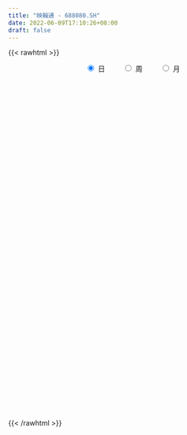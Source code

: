 ```yaml
---
title: "映翰通 - 688080.SH"
date: 2022-06-09T17:10:26+08:00
draft: false
---
```

{{< rawhtml >}}
    <div style="text-align: center">
        <label style="padding: 1rem;"><input style="margin-right: .5rem" type="radio" name="period" value="D" checked onclick="period_change(this)">日</label>
        <label style="padding: 1rem;"><input style="margin-right: .5rem" type="radio" name="period" value="W" onclick="period_change(this)">周</label>
        <label style="padding: 1rem;"><input style="margin-right: .5rem" type="radio" name="period" value="M" onclick="period_change(this)">月</label>
    </div>
    <div id="chart" style="height: 700px;"></div> 
    <script type="text/javascript">
        const D_v = [4418.3,8157.92,7125.15,6057.9,4513.23,4827.96,3970.27,15908.01,22522.4,15417.66,12064.03,9532.63,9288.97,13100.68,9587.33,6312.29,4374.33,5041.84,3919.8,6417.61,25050.62,16977.94,9311.21,13905.87,9465.1,6022.88,10228.24,8953.38,5773.67,10869.0,7219.76,8509.4,12367.11,14457.75,11041.25,18642.6,12501.29,11967.32,16727.58,13596.53,11522.21,6694.65,6002.64,4264.26,4283.89,7508.74,7194.91,4186.47,4167.36,4298.33,4497.94,3581.25,5335.11,3723.27,3851.02,3765.28,3696.72,1959.77,3051.12,5301.8,2664.55,3046.23,2467.05,2323.65,2367.37,2148.85,2387.76,1680.64,2376.1,3485.21,4157.23,4990.54,3693.53,2203.67,2434.37,2551.9,2132.05,2207.27,1837.45,3624.88,3181.07,2165.17,1751.0,2187.58,2127.23,8466.76,5179.49,2888.6,2542.17,2552.29,2128.19,1261.27,1825.57,2035.65,1332.66,2202.28,2841.73,1937.03,2049.82,1205.68,864.87,1146.21,1117.8,1677.58,1046.41,1277.01,988.95,1785.15,1535.62,1330.54,2083.78,1845.57,1347.18,902.77,1626.66,1798.79,2780.37,1614.05,1454.46,962.9,2546.91,1370.46,1469.16,1203.09,1382.45,1064.43,2093.97,1478.8,1278.21,1678.19,1700.26,1263.32,1424.77,1019.64,841.01,1581.55,1961.11,2235.61,2120.53,1768.57,3130.38,1227.04,1422.94,1524.01,2223.79,1409.41,1293.95,2131.1,2063.7,2940.9,1537.12,1661.72,2284.75,1696.4,2551.47,2504.12,2044.68,1575.55,3443.96,3354.36,2892.12,2110.42,2104.05,3488.18,4012.2,5508.94,2761.2,2329.4,2109.51,1795.36,3511.94,1984.28,1260.69,1617.2,1311.88,970.32,1909.28,1684.32,1958.61,1487.27,1728.85,1700.81,2324.83,10907.65,9738.54,7473.01,4353.11,3972.68,4588.52,5260.01,4245.77,3355.9,4110.66,4247.11,3739.2,3323.57,4523.72,5223.37,2856.48,2456.3,2361.46,3470.82,2760.73,2358.33,2925.24,2335.0,2028.85,1951.14,1515.52,4415.59,2536.26,2478.42,2074.52,2044.76,2321.27,2020.29,2179.37,2179.92,1204.2,1759.97,2140.5,1805.54,3463.18,6967.71,5147.39,6911.88,6194.17,3327.64,2473.87,2433.13,3613.98,2097.91,2803.35,3757.75,2937.71,1562.12,4241.55,2823.28,2298.1,2285.44,2327.34,2824.49,1718.71,3469.17,3062.26,2752.66,7840.67,7988.91,7243.78,5122.81,5044.07,6181.38,8583.03,15180.88,10740.81,5840.64,5328.44,3793.34,4015.33,6661.1,5032.45,4295.43,6870.17,9837.0,8305.14,5556.41,15089.49,8089.5,12814.63,6824.65,4698.41,7087.6,4734.85,3502.9,2269.42,5774.8,4035.15,4415.67,4057.91,6013.44,15659.23,8163.75,5953.38,5049.71,6564.22,6614.23,2771.51,9351.89,7557.13,4888.66,7146.97,19536.6,19255.39,15689.9,17543.24,16935.05,13841.12,22508.25,28653.07,21059.44,14015.58,9252.61,9573.55,26181.09,15168.54,11614.3,7323.58,13498.01,9093.52,10698.4,12386.13,13262.71,10551.17,12329.49,7857.32,10003.9,7563.18,9329.57,7698.05,7101.87,17238.71,10684.82,6722.83,11639.43,5861.24,5754.38,7543.09,5295.42,3937.75,6285.73,3612.37,7908.39,7564.66,6566.92,5533.6,8150.37,5247.23,10983.94,4708.95,4812.47,3897.44,3610.91,3665.58,7036.86,3312.18,3550.04,3120.55,2815.71,8528.99,10287.47,9931.56,37674.89,18710.55,17061.17,15612.64,11664.19,9366.37,9980.49,9986.67,7845.72,9930.6,20180.99,15792.25,22140.18,22534.55,15086.69,28907.78,35243.98,22982.75,18044.71,13741.39,11715.72,21573.91,13145.58,28468.33,30002.09,19965.19,17659.44,14711.61,16657.75,9726.79,17480.84,12902.53,14261.7,13071.89,26612.15,21753.53,19381.31,11976.93,11415.65,11713.42,13388.17,10977.57,13581.6,7294.6,9747.74,9002.09,7930.45,9565.94,12078.62,7332.8,10531.27,14635.32,13431.2,13108.96,6175.69,7142.03,14686.48,9995.18,5861.35,8957.47,6423.6,5203.71,6822.8,14149.73,8057.63,8658.51,7314.45,4623.97,11202.68,7934.56,5661.52,5310.64,4604.8,3645.85,4751.08,4010.48,7877.83,5715.95,4796.16,5212.22,3251.8,7232.28,6611.2,3021.64,4319.47,4152.5,3500.47,8646.43,5529.46,6186.2,4282.48,4583.73,5349.3,9017.68,4956.94,5236.35,5319.61,3799.97,4229.43,6013.7,4105.81,3804.33,3945.13,6882.7,3529.2,2471.57,7521.52,7573.93,4924.58,4278.46,5982.5,3303.92,5626.97,6874.55,4636.65,3653.1,2815.62,2928.44,4833.07,9801.85,13943.48,10412.09,10987.77,7147.78,8953.82,4507.9,4874.64,5014.83,7474.95,5917.78,4671.84,4657.48,4204.26,3634.39,5167.71,4533.47,14532.98,15554.37,10145.7,8402.85,7822.86,6186.1,9309.84,9345.74,13000.69,24656.41,9568.37,10277.2,7033.49]
const D_histogram = [0.0,0.0848774929,-0.128218232,-0.4649224241,-0.8457137036,-0.7791432417,-0.8091368788,-0.1476573233,0.4814775155,0.9509624946,1.3108341897,1.2642522407,1.2566728683,1.4006225244,1.1865528488,0.8344586342,0.4940953826,0.2416187961,-0.0209451397,-0.1286010534,0.6064197123,0.7020426194,0.5721708698,0.5234474936,0.5192893431,0.3474543499,0.35124014,0.0965128866,-0.0454596616,0.0018290375,-0.0383184482,-0.1942567949,0.0057669142,0.1829148471,0.3500612853,0.9002394263,1.0922623116,1.3810111595,1.4268367139,0.5431927979,-0.5569376984,-1.3560171872,-1.74528728,-1.938828408,-2.0525615824,-2.3200597439,-2.794174097,-2.8681531759,-2.6260368191,-2.1554905925,-1.9048619918,-1.5800611813,-1.0639281767,-0.75372287,-0.5386312184,-0.4206443688,-0.4549011061,-0.4330534111,-0.4738398464,-0.5838512572,-0.5552934476,-0.3399208245,-0.0747694567,0.1312718092,0.191522764,0.1765836784,0.1219175367,0.0723806562,0.1765475121,0.2958850629,0.5403309723,0.8357448856,0.8981011037,0.890752113,0.7799942158,0.553566776,0.396712305,0.2339854852,0.2166121365,-0.06151294,-0.4213436242,-0.4660326397,-0.3844587744,-0.1850261009,-0.1968088192,0.290607502,0.5241629753,0.6119687688,0.5015918524,0.5262732425,0.3778425849,0.230574889,0.0146494075,-0.007747309,-0.0525183112,0.052612277,0.2926541395,0.4380794399,0.4121943908,0.3584866991,0.2861478131,0.2378181993,0.210995851,0.102852514,0.0378799401,-0.0605320661,-0.1101505352,-0.0006132254,-0.0216990625,-0.1126531437,-0.1766423704,-0.3074037234,-0.2669683127,-0.2049806197,-0.1201413224,-0.1106683416,0.0497950727,0.1317215427,0.0749501436,0.0744496915,0.0127106552,0.0198187449,0.0696610905,0.1320296707,0.1903827692,0.2159227362,0.1782217843,0.1190453849,0.091997222,-0.0247480906,-0.1819648013,-0.2550599971,-0.249318347,-0.188790616,-0.1451681271,-0.0700632237,-0.07919692,-0.1819519109,-0.3452437433,-0.4803342666,-0.6852988039,-0.6735017929,-0.611080061,-0.66877872,-0.6708585976,-0.6766447755,-0.6107944993,-0.6776023131,-0.6425452669,-0.6907951844,-0.6748374022,-0.7142985924,-0.5461206063,-0.359392648,0.0329327851,0.3337320364,0.5057522228,0.487968513,0.1353357672,0.1168608161,0.0347538573,0.0701509534,-0.0123566094,0.145742664,0.2813800661,0.6051472577,0.7578919977,0.8856060935,0.9027641609,0.7921494476,0.5403483509,0.3939029725,0.2634739206,0.2029272257,0.0963572712,0.1022394087,0.0057552708,-0.1179364928,-0.2487376583,-0.4391124329,-0.5333162908,-0.5234358019,-0.5274142762,-0.5622811738,-0.4034388897,-0.1975992465,-0.1162323983,-0.0262620715,-0.0408549328,0.0636669957,0.1644713078,0.2177193464,0.2244707481,0.2075951911,0.2305672216,0.2397709616,0.1314641905,0.0148706978,0.0395602392,0.0288889024,0.0016530309,0.1154303215,0.2194670118,0.3076154378,0.4092013523,0.4810428382,0.4847062845,0.4628473912,0.4129571905,0.4007784605,0.3494202134,0.2403011736,0.1665216638,0.1458219894,0.2121131418,0.2874884372,0.3499110696,0.3376040975,0.2917354502,0.1723255672,0.0560843722,0.0052308748,0.0822543379,0.2230780748,0.3481366864,0.4157596417,0.4747993649,0.4400428446,0.3792245354,0.3356657241,0.2233947733,0.1053414835,-0.0288947329,-0.1814875923,-0.2146433086,-0.2415484513,-0.325754393,-0.3028725368,-0.2267810298,-0.1814374879,-0.1139336141,-0.0613461259,-0.0060467794,-0.0368102868,-0.0477057916,-0.0269614032,0.130012754,0.3395972087,0.4670113892,0.5466663379,0.5054494486,0.5822104136,0.6797034523,0.8058672075,0.76796672,0.6778863527,0.5921011311,0.4655686137,0.3075812199,0.3097671317,0.2641071539,0.2196060426,0.21403965,0.329045417,0.294588314,0.2971355092,0.4713988549,0.5146137346,0.2769696192,0.0365736437,-0.0417806857,-0.0475529456,-0.0782588031,-0.2510780415,-0.3884676713,-0.3398480212,-0.363401253,-0.3937520165,-0.3626953761,-0.4688115478,-0.1335215426,-0.0168331325,-0.0636602529,-0.181019765,-0.3156012011,-0.3102511384,-0.3405743249,-0.17327275,-0.0417269679,-0.0453302891,-0.0018858534,0.2729905981,0.3824166914,0.6100010405,0.9212983906,1.062430357,0.838197204,0.9755452647,1.3620107797,1.5462120948,1.3288054389,1.0767306477,0.7773105625,1.2981512081,1.401747899,1.3500703806,1.0405195972,0.9399351968,0.5816169192,0.1985530853,0.0372257463,-0.3558261758,-0.8388797845,-1.1022213727,-1.4093694941,-1.6914760666,-1.8837220049,-1.9784703866,-2.0600688851,-2.0733983188,-1.9108782524,-1.8388618231,-1.7050927243,-1.6525307193,-1.5943353154,-1.4452338699,-1.3674827103,-1.2339415167,-1.1538595746,-0.9939812091,-0.931878809,-0.8862433418,-0.8736375703,-0.8178624803,-0.745023919,-0.6993484537,-0.5496069797,-0.2429567753,-0.0040902679,0.075755485,0.1957997215,0.296009806,0.3172336033,0.4485733893,0.5229616276,0.5489041297,0.4652895741,0.380147165,0.1846867355,0.2470803175,0.8769672794,1.0355523885,1.2160838921,1.3738847975,1.3445763691,1.325374951,1.2747562918,1.2858806105,1.1949823172,1.1219517394,1.0901094767,1.1598490926,1.2097394923,1.3547734744,1.4785514569,1.4642762315,1.2083586626,1.3387797853,1.1966645538,1.0109812046,0.8807246439,0.6387815717,0.3552934704,0.1625633173,0.2904455085,0.8116648135,0.6465889561,0.5039837224,0.1431114986,-0.3519293236,-0.6298954937,-0.5637052039,-0.5845705153,-0.3703949552,-0.2949758698,0.0533145691,-0.1005132197,-0.0234212599,0.0074330636,0.2067832674,0.4325369565,0.6728686208,0.763339194,0.6761779441,0.3945546529,0.3941979594,0.3752482638,0.2069367886,0.2182030631,-0.1715185739,-0.4145884945,-0.9234717058,-1.2198212862,-1.7130879944,-1.9770988345,-2.2022385365,-2.1538967234,-1.5469464736,-1.3348351735,-1.2646827015,-1.2804732539,-1.3489377111,-1.229326279,-1.2550387606,-1.3472074254,-1.5650247824,-1.6583488434,-1.7102815456,-1.6894453421,-1.6700184566,-1.6550687503,-1.6820563632,-1.5303317055,-1.2461704917,-1.0289026899,-0.7381623982,-0.5029980144,-0.1842989467,-0.0452323385,0.1891226436,0.2362753819,0.3577269114,0.5989757183,0.6007180934,0.6027680206,0.5384354076,0.4454897261,0.3244270464,0.2889890735,0.1520647842,0.2251198838,0.2295230056,0.2105641019,-0.037589255,-0.0672203513,0.0060826999,-0.0354522256,0.0447457535,0.1765158113,0.3090496171,0.2365753399,0.2156409151,0.2167675962,0.0933224776,0.1724726191,0.2483424657,0.27804609,0.1426056902,-0.0404292011,-0.1600071201,-0.2701925227,-0.3266174721,-0.4037181687,-0.3816024465,-0.3792759985,-0.260975266,-0.1655737092,-0.0508580451,-0.0677804955,-0.1514915148,-0.4012424464,-0.757011525,-0.9214536294,-0.9826967824,-0.8551057453,-0.7108995191,-0.560942106,-0.3648228739,-0.1300743981,0.0900732835,0.3193179716,0.4540891121,0.5470732419,0.6166792836,0.6952959408,0.7681107522,0.7927925517,1.0643642607,0.9762418649,0.8597085162,0.7193063275,0.6085930575,0.5777026131,0.6309695582,0.7359451594,0.9893184732,1.1497743312,1.1197058373,1.0330622386,0.7982741082]
const D_fast = [0.0,0.1060968661,-0.1390534168,-0.5919882148,-1.1842079203,-1.3124232688,-1.5447011256,-0.9201359009,-0.1706316833,0.5365939195,1.224174162,1.4936552731,1.8002441178,2.294349405,2.3769179417,2.2334383856,2.0165989797,1.8245270921,1.5567268715,1.4169206944,2.3035463881,2.5746799501,2.587850918,2.6699894151,2.7956536004,2.7106821947,2.8022780198,2.571678988,2.4183415245,2.466087483,2.4163603851,2.2118578397,2.4133232774,2.6361999221,2.8908616816,3.6660996791,4.1311881424,4.7651897801,5.167724513,4.4198787964,3.1805138755,2.0424300899,1.2168381771,0.5385899471,-0.0882836228,-0.9357967204,-2.1084545977,-2.8994719706,-3.3138648186,-3.3821912401,-3.6077781373,-3.6779926222,-3.4278416617,-3.3060670726,-3.2256332255,-3.2128074682,-3.360789482,-3.4472051398,-3.6064515367,-3.8624257618,-3.9726913141,-3.8422988971,-3.5958398935,-3.3569806753,-3.2488490295,-3.2196421955,-3.243828953,-3.2752706695,-3.1269669355,-2.933658119,-2.5541294665,-2.0497793318,-1.7628978378,-1.5475588002,-1.4633181434,-1.5513538893,-1.6090302841,-1.7132607326,-1.6764810471,-1.9699843586,-2.4351509489,-2.5963481243,-2.6108889525,-2.4577128043,-2.5186977274,-1.9586295307,-1.5940333135,-1.3532353278,-1.3382142812,-1.1819645805,-1.2359345918,-1.3255585655,-1.5378216951,-1.5621552388,-1.6200558188,-1.5017721614,-1.1885667641,-0.9336216036,-0.8564580551,-0.820544072,-0.8213460046,-0.8102210686,-0.7842944542,-0.8667246627,-0.9222272516,-1.0357722743,-1.1129283772,-1.0035443737,-1.0300549765,-1.1491723436,-1.2573221629,-1.4649344468,-1.4912411143,-1.4804985761,-1.4256946094,-1.4438887141,-1.2709765315,-1.1561196759,-1.1941535391,-1.1760415683,-1.2346029407,-1.2225401649,-1.1552825466,-1.0599065488,-0.953957758,-0.8744371069,-0.8675826128,-0.8969976659,-0.9010465233,-1.0239788586,-1.2266867696,-1.3635469646,-1.4201349013,-1.4068048244,-1.3994743672,-1.3418852698,-1.3708181961,-1.5190611646,-1.7686639329,-2.0238380229,-2.4001272611,-2.5567056984,-2.6470539817,-2.8719473208,-3.0417418477,-3.2166892195,-3.3035375681,-3.5397459602,-3.6653252307,-3.8862739444,-4.0390255127,-4.2570613509,-4.2254135165,-4.1285337201,-3.7279750908,-3.3437428303,-3.0452845883,-2.9410761698,-3.2598749738,-3.2491347209,-3.3225532153,-3.2696183809,-3.3552150961,-3.1606801567,-2.954697738,-2.479643732,-2.1374259925,-1.7883103733,-1.5454612657,-1.4580386172,-1.5747526262,-1.6227222615,-1.6872828331,-1.6970977216,-1.7795783583,-1.7481363687,-1.8431816888,-1.9963575757,-2.1893431557,-2.4894960386,-2.7170289691,-2.8380074308,-2.9738394741,-3.1492766651,-3.0912941034,-2.9348542719,-2.8825455233,-2.7991407143,-2.8239473088,-2.7035086314,-2.5615864924,-2.4539086172,-2.3910395284,-2.3560162876,-2.2754024518,-2.2062559713,-2.2816966949,-2.3945725131,-2.3599929119,-2.3634420231,-2.3902646369,-2.2476297659,-2.0887263226,-1.9236740372,-1.7197877846,-1.5276855892,-1.4028455718,-1.3089926172,-1.2556435204,-1.1676276352,-1.131630829,-1.1806745754,-1.2128236693,-1.1970678463,-1.0777484084,-0.9305010037,-0.780600604,-0.7085065517,-0.6814413364,-0.7577698277,-0.8599899296,-0.9095357083,-0.8119486608,-0.6153554052,-0.4032626219,-0.2316997562,-0.0539601918,0.021293999,0.0552818238,0.0956394434,0.039217186,-0.0525007329,-0.1939606326,-0.39192539,-0.4787419335,-0.566034189,-0.731678729,-0.784515007,-0.7651187575,-0.7651345875,-0.7261141172,-0.6888631605,-0.6350755088,-0.6750415879,-0.6978635406,-0.6838595031,-0.4943821574,-0.1998984004,0.0442686274,0.2605901606,0.3457356334,0.5680492018,0.8354681035,1.1630986607,1.3171898532,1.3965810741,1.4588211352,1.4486807712,1.3675886824,1.4472163772,1.4675831878,1.4779835872,1.5259271071,1.7231942283,1.7623842039,1.8392152764,2.1313283358,2.3031966491,2.1347949385,1.9035423739,1.8147428732,1.7970823769,1.7468118185,1.5112230697,1.2767165222,1.240374167,1.1259706218,0.9971818543,0.9375646507,0.7142455919,1.0161552116,1.1286353385,1.0658931549,0.9032787015,0.6897969652,0.6175842433,0.5021174756,0.6261008629,0.747214903,0.7322790096,0.7752519819,1.1183760829,1.3234063492,1.7034909583,2.2451129062,2.6518524618,2.6371686098,3.0184029866,3.7453711965,4.3161255354,4.4309202392,4.4480281099,4.3429356654,5.188314113,5.6423477786,5.9281878554,5.8787669713,6.0131663701,5.8002523222,5.4668267597,5.3148058573,4.8327973912,4.1400238364,3.6011269051,2.94163641,2.236660821,1.5734843814,0.9841184031,0.3875026832,-0.1441763301,-0.4593758268,-0.8470748533,-1.1395789356,-1.5001496104,-1.8405380353,-2.0527450573,-2.3168645753,-2.4918087609,-2.7001917124,-2.7888086492,-2.9596759513,-3.1356013196,-3.3414049407,-3.4900954707,-3.6035128891,-3.7326745373,-3.7203348083,-3.4744237977,-3.2365798572,-3.1377952331,-2.9688010662,-2.7945885302,-2.6940563321,-2.4505731988,-2.2454445536,-2.082276019,-2.0495681811,-2.039673799,-2.1889625446,-2.0647988832,-1.2156701015,-0.7981968952,-0.3136444186,0.1876276861,0.4944633501,0.8066056697,1.0746760834,1.4072705548,1.6151178408,1.8225751978,2.0632603043,2.4229621934,2.7752874661,3.2590148169,3.7524306636,4.1042244961,4.1503965928,4.6155126618,4.7725635687,4.8396255207,4.929550121,4.8473024417,4.652637708,4.5005483843,4.7010419525,5.4251774609,5.4217488426,5.4051395394,5.0800451903,4.4970220372,4.0615819937,3.9868459825,3.8198380423,3.9414148636,3.9430899815,4.3047090627,4.125752969,4.1969896138,4.2297022032,4.4807482239,4.8146361521,5.2231849716,5.5044903433,5.5863735794,5.4033889515,5.5015817478,5.5764441182,5.45986684,5.5256838804,5.0930825999,4.7463655557,4.0066144179,3.405309516,2.4837708092,1.7254852604,0.9497859244,0.4596535565,0.6798671879,0.5582696947,0.3122514913,-0.0236573746,-0.4293562595,-0.6170763972,-0.9565485689,-1.3855190901,-1.9945926427,-2.5025039145,-2.9820070031,-3.3835321351,-3.7816098638,-4.1804273451,-4.6279290487,-4.8587873174,-4.8861687265,-4.9261265972,-4.8199269051,-4.7105120248,-4.4378876939,-4.3101291703,-4.0284935273,-3.9222719435,-3.7113886862,-3.3203959497,-3.1684740513,-3.0157321189,-2.9454558799,-2.92702913,-2.966985048,-2.9301757525,-3.0290838457,-2.8997487753,-2.8379649021,-2.8042827803,-3.061833451,-3.1082696351,-3.0334459089,-3.0838438908,-2.9924594733,-2.8165604627,-2.6067642526,-2.6200946948,-2.5871188909,-2.5318003107,-2.6319148099,-2.5096465136,-2.3716910507,-2.2724759039,-2.3722648811,-2.5654070726,-2.7249867717,-2.9027203049,-3.0407996223,-3.2188298611,-3.2921147506,-3.3846073022,-3.3315503861,-3.2775422567,-3.1755411038,-3.2094086781,-3.3309925761,-3.6810541193,-4.2260760791,-4.6208815909,-4.9277989395,-5.0139843387,-5.0475029924,-5.0377811057,-4.9328675921,-4.7306377158,-4.4879717134,-4.1788975324,-3.9306041139,-3.7008516736,-3.4770758109,-3.2246351686,-2.9597926691,-2.7369127317,-2.1992499576,-2.0433118872,-1.9449181068,-1.9054937135,-1.8640587192,-1.7505235104,-1.5395141757,-1.2505522847,-0.7498493526,-0.3019499117,-0.0520919463,0.1195300147,0.0843104112]
const D_slow = [0.0,0.0212193732,-0.0108351848,-0.1270657908,-0.3384942167,-0.5332800271,-0.7355642468,-0.7724785776,-0.6521091988,-0.4143685751,-0.0866600277,0.2294030325,0.5435712495,0.8937268806,1.1903650929,1.3989797514,1.5225035971,1.5829082961,1.5776720112,1.5455217478,1.6971266759,1.8726373307,2.0156800482,2.1465419215,2.2763642573,2.3632278448,2.4510378798,2.4751661014,2.463801186,2.4642584454,2.4546788334,2.4061146346,2.4075563632,2.453285075,2.5408003963,2.7658602529,3.0389258308,3.3841786206,3.7408877991,3.8766859986,3.737451574,3.3984472771,2.9621254571,2.4774183551,1.9642779595,1.3842630235,0.6857194993,-0.0313187947,-0.6878279995,-1.2267006476,-1.7029161455,-2.0979314409,-2.363913485,-2.5523442025,-2.6870020071,-2.7921630993,-2.9058883759,-3.0141517286,-3.1326116903,-3.2785745046,-3.4173978665,-3.5023780726,-3.5210704368,-3.4882524845,-3.4403717935,-3.3962258739,-3.3657464897,-3.3476513257,-3.3035144476,-3.2295431819,-3.0944604388,-2.8855242174,-2.6609989415,-2.4383109132,-2.2433123593,-2.1049206653,-2.005742589,-1.9472462177,-1.8930931836,-1.9084714186,-2.0138073247,-2.1303154846,-2.2264301782,-2.2726867034,-2.3218889082,-2.2492370327,-2.1181962889,-1.9652040967,-1.8398061336,-1.7082378229,-1.6137771767,-1.5561334545,-1.5524711026,-1.5544079298,-1.5675375076,-1.5543844384,-1.4812209035,-1.3717010435,-1.2686524458,-1.1790307711,-1.1074938178,-1.048039268,-0.9952903052,-0.9695771767,-0.9601071917,-0.9752402082,-1.002777842,-1.0029311483,-1.008355914,-1.0365191999,-1.0806797925,-1.1575307233,-1.2242728015,-1.2755179564,-1.305553287,-1.3332203724,-1.3207716043,-1.2878412186,-1.2691036827,-1.2504912598,-1.247313596,-1.2423589098,-1.2249436371,-1.1919362195,-1.1443405272,-1.0903598431,-1.045804397,-1.0160430508,-0.9930437453,-0.999230768,-1.0447219683,-1.1084869676,-1.1708165543,-1.2180142083,-1.2543062401,-1.271822046,-1.291621276,-1.3371092538,-1.4234201896,-1.5435037562,-1.7148284572,-1.8832039055,-2.0359739207,-2.2031686007,-2.3708832501,-2.540044444,-2.6927430688,-2.8621436471,-3.0227799638,-3.1954787599,-3.3641881105,-3.5427627586,-3.6792929101,-3.7691410721,-3.7609078759,-3.6774748668,-3.5510368111,-3.4290446828,-3.395210741,-3.365995537,-3.3573070727,-3.3397693343,-3.3428584867,-3.3064228207,-3.2360778041,-3.0847909897,-2.8953179903,-2.6739164669,-2.4482254267,-2.2501880648,-2.115100977,-2.0166252339,-1.9507567538,-1.9000249473,-1.8759356295,-1.8503757774,-1.8489369596,-1.8784210829,-1.9406054974,-2.0503836057,-2.1837126784,-2.3145716288,-2.4464251979,-2.5869954913,-2.6878552138,-2.7372550254,-2.766313125,-2.7728786428,-2.783092376,-2.7671756271,-2.7260578002,-2.6716279636,-2.6155102765,-2.5636114788,-2.5059696734,-2.446026933,-2.4131608854,-2.4094432109,-2.3995531511,-2.3923309255,-2.3919176678,-2.3630600874,-2.3081933345,-2.231289475,-2.1289891369,-2.0087284274,-1.8875518563,-1.7718400084,-1.6686007108,-1.5684060957,-1.4810510424,-1.420975749,-1.379345333,-1.3428898357,-1.2898615502,-1.2179894409,-1.1305116735,-1.0461106492,-0.9731767866,-0.9300953948,-0.9160743018,-0.9147665831,-0.8942029986,-0.8384334799,-0.7513993083,-0.6474593979,-0.5287595567,-0.4187488455,-0.3239427117,-0.2400262807,-0.1841775873,-0.1578422165,-0.1650658997,-0.2104377978,-0.2640986249,-0.3244857377,-0.405924336,-0.4816424702,-0.5383377276,-0.5836970996,-0.6121805031,-0.6275170346,-0.6290287295,-0.6382313011,-0.650157749,-0.6568980998,-0.6243949113,-0.5394956092,-0.4227427618,-0.2860761774,-0.1597138152,-0.0141612118,0.1557646513,0.3572314532,0.5492231332,0.7186947213,0.8667200041,0.9831121575,1.0600074625,1.1374492454,1.2034760339,1.2583775446,1.3118874571,1.3941488113,1.4677958898,1.5420797671,1.6599294809,1.7885829145,1.8578253193,1.8669687302,1.8565235588,1.8446353224,1.8250706217,1.7623011113,1.6651841934,1.5802221882,1.4893718749,1.3909338708,1.3002600268,1.1830571398,1.1496767541,1.145468471,1.1295534078,1.0842984665,1.0053981663,0.9278353817,0.8426918004,0.7993736129,0.788941871,0.7776092987,0.7771378353,0.8453854849,0.9409896577,1.0934899178,1.3238145155,1.5894221048,1.7989714058,2.0428577219,2.3833604169,2.7699134406,3.1021148003,3.3712974622,3.5656251028,3.8901629049,4.2405998796,4.5781174748,4.8382473741,5.0732311733,5.2186354031,5.2682736744,5.277580111,5.188623567,4.9789036209,4.7033482777,4.3510059042,3.9281368875,3.4572063863,2.9625887897,2.4475715684,1.9292219887,1.4515024256,0.9917869698,0.5655137887,0.1523811089,-0.2462027199,-0.6075111874,-0.949381865,-1.2578672442,-1.5463321378,-1.7948274401,-2.0277971423,-2.2493579778,-2.4677673704,-2.6722329904,-2.8584889702,-3.0333260836,-3.1707278285,-3.2314670224,-3.2324895893,-3.2135507181,-3.1646007877,-3.0905983362,-3.0112899354,-2.8991465881,-2.7684061812,-2.6311801487,-2.5148577552,-2.419820964,-2.3736492801,-2.3118792007,-2.0926373809,-1.8337492837,-1.5297283107,-1.1862571113,-0.8501130191,-0.5187692813,-0.2000802084,0.1213899443,0.4201355236,0.7006234584,0.9731508276,1.2631131007,1.5655479738,1.9042413424,2.2738792067,2.6399482645,2.9420379302,3.2767328765,3.575899015,3.8286443161,4.0488254771,4.20852087,4.2973442376,4.3379850669,4.410596444,4.6135126474,4.7751598865,4.901155817,4.9369336917,4.8489513608,4.6914774874,4.5505511864,4.4044085576,4.3118098188,4.2380658513,4.2513944936,4.2262661887,4.2204108737,4.2222691396,4.2739649565,4.3820991956,4.5503163508,4.7411511493,4.9101956353,5.0088342985,5.1073837884,5.2011958543,5.2529300515,5.3074808173,5.2646011738,5.1609540502,4.9300861237,4.6251308022,4.1968588036,3.7025840949,3.1520244608,2.61355028,2.2268136616,1.8931048682,1.5769341928,1.2568158793,0.9195814516,0.6122498818,0.2984901917,-0.0383116647,-0.4295678603,-0.8441550711,-1.2717254575,-1.694086793,-2.1115914072,-2.5253585948,-2.9458726855,-3.3284556119,-3.6399982348,-3.8972239073,-4.0817645069,-4.2075140105,-4.2535887471,-4.2648968318,-4.2176161709,-4.1585473254,-4.0691155975,-3.919371668,-3.7691921446,-3.6185001395,-3.4838912876,-3.372518856,-3.2914120944,-3.2191648261,-3.18114863,-3.124868659,-3.0674879077,-3.0148468822,-3.0242441959,-3.0410492838,-3.0395286088,-3.0483916652,-3.0372052268,-2.993076274,-2.9158138697,-2.8566700347,-2.802759806,-2.7485679069,-2.7252372875,-2.6821191327,-2.6200335163,-2.5505219938,-2.5148705713,-2.5249778715,-2.5649796516,-2.6325277822,-2.7141821503,-2.8151116924,-2.910512304,-3.0053313037,-3.0705751202,-3.1119685475,-3.1246830587,-3.1416281826,-3.1795010613,-3.2798116729,-3.4690645542,-3.6994279615,-3.9451021571,-4.1588785934,-4.3366034732,-4.4768389997,-4.5680447182,-4.6005633177,-4.5780449968,-4.498215504,-4.3846932259,-4.2479249155,-4.0937550946,-3.9199311094,-3.7279034213,-3.5297052834,-3.2636142182,-3.019553752,-2.804626623,-2.6248000411,-2.4726517767,-2.3282261234,-2.1704837339,-1.986497444,-1.7391678258,-1.451724243,-1.1717977836,-0.913532224,-0.7139636969]
const D_data = [['2020-05-19', 80.35, 81.87, 80.35, 82.28],['2020-05-20', 82.0, 83.2, 81.14, 85.85],['2020-05-21', 83.2, 79.1, 78.81, 84.78],['2020-05-22', 78.8, 75.81, 75.52, 79.68],['2020-05-25', 75.81, 72.75, 72.45, 76.88],['2020-05-26', 73.94, 76.79, 73.0, 78.5],['2020-05-27', 77.45, 74.95, 74.6, 77.59],['2020-05-28', 74.94, 84.84, 74.5, 85.66],['2020-05-29', 82.31, 87.97, 82.28, 93.58],['2020-06-01', 87.49, 89.45, 86.08, 91.89],['2020-06-02', 88.0, 91.2, 87.06, 91.49],['2020-06-03', 90.59, 88.0, 88.0, 91.19],['2020-06-04', 88.0, 89.41, 87.08, 90.43],['2020-06-05', 88.6, 92.85, 88.1, 94.99],['2020-06-08', 92.85, 89.36, 89.21, 94.49],['2020-06-09', 88.58, 87.09, 85.77, 89.35],['2020-06-10', 88.1, 86.1, 85.6, 89.0],['2020-06-11', 85.03, 86.11, 85.03, 87.98],['2020-06-12', 83.7, 84.9, 83.7, 85.99],['2020-06-15', 85.0, 86.0, 84.23, 89.4],['2020-06-16', 87.29, 98.69, 86.72, 100.0],['2020-06-17', 96.99, 93.71, 92.91, 96.99],['2020-06-18', 93.74, 91.58, 90.9, 94.76],['2020-06-19', 92.54, 92.85, 92.3, 97.99],['2020-06-22', 92.45, 94.0, 89.76, 95.0],['2020-06-23', 93.98, 92.1, 91.18, 94.28],['2020-06-24', 92.65, 94.47, 92.0, 95.95],['2020-06-29', 94.99, 91.08, 90.3, 96.0],['2020-06-30', 92.3, 91.79, 91.0, 92.8],['2020-07-01', 92.88, 94.24, 92.02, 97.66],['2020-07-02', 93.79, 93.5, 91.91, 93.99],['2020-07-03', 93.4, 91.77, 90.36, 93.4],['2020-07-06', 93.16, 96.62, 92.68, 96.98],['2020-07-07', 98.9, 97.78, 96.0, 101.8],['2020-07-08', 96.37, 99.16, 96.37, 101.0],['2020-07-09', 100.03, 106.79, 99.78, 109.78],['2020-07-10', 106.88, 105.53, 101.5, 107.49],['2020-07-13', 104.51, 109.5, 102.5, 110.0],['2020-07-14', 108.4, 109.0, 104.0, 116.96],['2020-07-15', 110.28, 96.41, 96.06, 112.67],['2020-07-16', 98.0, 88.85, 87.9, 98.0],['2020-07-17', 88.52, 87.21, 86.0, 90.85],['2020-07-20', 87.31, 88.33, 84.0, 89.82],['2020-07-21', 89.0, 88.11, 86.66, 89.78],['2020-07-22', 87.0, 86.99, 86.0, 88.59],['2020-07-23', 86.93, 82.51, 80.66, 86.93],['2020-07-24', 83.0, 76.0, 76.0, 83.0],['2020-07-27', 77.01, 77.3, 73.18, 77.44],['2020-07-28', 77.47, 79.46, 77.47, 79.98],['2020-07-29', 80.49, 82.2, 78.71, 82.2],['2020-07-30', 82.27, 79.56, 79.0, 82.27],['2020-07-31', 79.0, 80.38, 78.01, 80.99],['2020-08-03', 80.4, 83.68, 80.4, 84.36],['2020-08-04', 84.0, 82.26, 81.73, 84.4],['2020-08-05', 82.27, 81.6, 80.83, 82.74],['2020-08-06', 82.0, 80.51, 79.31, 82.51],['2020-08-07', 80.16, 78.07, 76.54, 81.0],['2020-08-10', 77.5, 77.96, 76.57, 78.78],['2020-08-11', 77.56, 76.32, 76.18, 78.78],['2020-08-12', 76.32, 74.16, 72.3, 76.32],['2020-08-13', 74.24, 74.74, 73.46, 75.75],['2020-08-14', 74.88, 76.89, 73.11, 77.25],['2020-08-17', 76.31, 78.15, 76.31, 78.85],['2020-08-18', 78.15, 78.21, 77.8, 78.78],['2020-08-19', 77.23, 76.74, 76.31, 78.5],['2020-08-20', 76.74, 75.58, 75.35, 77.34],['2020-08-21', 76.49, 74.53, 74.11, 77.35],['2020-08-24', 74.97, 73.91, 73.0, 74.97],['2020-08-25', 73.92, 75.61, 73.92, 76.5],['2020-08-26', 77.0, 76.13, 75.46, 78.0],['2020-08-27', 76.14, 78.57, 76.14, 78.66],['2020-08-28', 78.49, 80.8, 77.71, 80.82],['2020-08-31', 81.79, 79.15, 79.12, 81.8],['2020-09-01', 78.36, 78.78, 78.18, 79.53],['2020-09-02', 77.89, 77.5, 77.22, 79.17],['2020-09-03', 77.5, 75.36, 75.36, 78.39],['2020-09-04', 74.5, 75.28, 74.02, 75.45],['2020-09-07', 75.4, 74.31, 73.61, 76.25],['2020-09-08', 75.0, 75.55, 73.52, 75.58],['2020-09-09', 75.46, 71.27, 71.22, 75.46],['2020-09-10', 73.05, 68.04, 68.03, 73.4],['2020-09-11', 68.01, 70.24, 68.01, 70.48],['2020-09-14', 69.71, 71.27, 69.7, 73.6],['2020-09-15', 71.3, 72.96, 70.32, 72.96],['2020-09-16', 71.81, 70.34, 70.03, 72.55],['2020-09-17', 70.42, 77.6, 70.31, 79.7],['2020-09-18', 77.72, 76.39, 75.5, 77.72],['2020-09-21', 77.8, 75.6, 75.17, 77.8],['2020-09-22', 74.99, 73.23, 73.18, 75.75],['2020-09-23', 74.02, 74.85, 73.06, 74.88],['2020-09-24', 74.02, 72.47, 72.1, 74.62],['2020-09-25', 73.22, 71.7, 71.67, 74.57],['2020-09-28', 71.9, 69.73, 69.19, 72.27],['2020-09-29', 70.0, 71.29, 69.8, 71.8],['2020-09-30', 71.18, 70.58, 69.89, 72.43],['2020-10-09', 72.4, 72.4, 71.18, 73.47],['2020-10-12', 72.4, 74.95, 72.4, 74.96],['2020-10-13', 74.93, 74.9, 74.16, 75.25],['2020-10-14', 74.32, 73.23, 73.1, 74.95],['2020-10-15', 73.26, 72.8, 72.7, 74.15],['2020-10-16', 73.24, 72.32, 72.14, 73.5],['2020-10-19', 72.89, 72.35, 72.0, 73.06],['2020-10-20', 72.97, 72.45, 70.52, 72.97],['2020-10-21', 71.48, 71.05, 70.66, 72.58],['2020-10-22', 71.2, 71.04, 70.66, 71.95],['2020-10-23', 70.9, 70.03, 70.0, 71.41],['2020-10-26', 70.5, 70.03, 69.79, 71.2],['2020-10-27', 70.3, 72.0, 69.76, 72.25],['2020-10-28', 71.63, 70.45, 69.99, 71.73],['2020-10-29', 69.0, 69.07, 68.68, 70.42],['2020-10-30', 69.01, 68.72, 68.68, 69.88],['2020-11-02', 68.94, 67.0, 67.0, 68.96],['2020-11-03', 67.1, 68.5, 67.1, 68.9],['2020-11-04', 68.05, 68.68, 68.0, 69.31],['2020-11-05', 70.74, 69.05, 68.24, 70.74],['2020-11-06', 69.46, 68.08, 67.33, 69.74],['2020-11-09', 68.09, 70.22, 68.08, 70.48],['2020-11-10', 72.0, 69.78, 69.4, 72.0],['2020-11-11', 69.4, 68.01, 67.77, 69.7],['2020-11-12', 68.88, 68.44, 67.9, 69.15],['2020-11-13', 68.01, 67.36, 67.07, 68.4],['2020-11-16', 67.21, 67.91, 67.21, 68.88],['2020-11-17', 67.87, 68.46, 67.16, 68.88],['2020-11-18', 68.92, 68.83, 68.29, 69.69],['2020-11-19', 68.76, 69.07, 68.44, 69.5],['2020-11-20', 69.2, 68.89, 68.3, 69.2],['2020-11-23', 68.93, 68.07, 67.35, 68.93],['2020-11-24', 67.9, 67.51, 67.41, 68.0],['2020-11-25', 67.5, 67.62, 67.2, 67.93],['2020-11-26', 67.26, 65.99, 65.8, 67.36],['2020-11-27', 65.7, 64.51, 64.5, 65.96],['2020-11-30', 64.97, 64.61, 64.27, 65.26],['2020-12-01', 64.43, 65.05, 64.43, 65.68],['2020-12-02', 65.35, 65.57, 64.88, 65.75],['2020-12-03', 65.55, 65.33, 64.8, 66.07],['2020-12-04', 65.04, 65.78, 65.04, 65.88],['2020-12-07', 65.6, 64.66, 64.43, 65.8],['2020-12-08', 64.57, 62.89, 62.81, 64.67],['2020-12-09', 63.08, 61.0, 60.8, 63.2],['2020-12-10', 61.08, 60.0, 60.0, 61.43],['2020-12-11', 60.14, 57.5, 57.07, 60.14],['2020-12-14', 57.5, 58.89, 56.55, 59.28],['2020-12-15', 58.5, 58.93, 57.76, 59.27],['2020-12-16', 59.0, 56.62, 56.26, 59.0],['2020-12-17', 56.62, 56.29, 54.03, 56.62],['2020-12-18', 56.27, 55.33, 55.01, 56.72],['2020-12-21', 55.33, 55.5, 55.15, 56.06],['2020-12-22', 55.03, 52.92, 52.59, 55.51],['2020-12-23', 52.81, 53.16, 52.58, 53.7],['2020-12-24', 53.01, 51.1, 50.55, 53.99],['2020-12-25', 51.05, 50.8, 50.17, 51.79],['2020-12-28', 51.0, 48.99, 48.68, 51.0],['2020-12-29', 48.98, 50.92, 48.9, 51.88],['2020-12-30', 50.55, 51.22, 50.55, 52.46],['2020-12-31', 50.74, 54.7, 50.74, 56.07],['2021-01-04', 54.79, 55.05, 53.4, 55.68],['2021-01-05', 54.3, 54.54, 53.08, 55.88],['2021-01-06', 54.1, 52.48, 52.12, 54.49],['2021-01-07', 52.2, 47.04, 47.04, 52.46],['2021-01-08', 47.11, 49.84, 46.71, 52.0],['2021-01-11', 49.4, 48.35, 48.03, 51.99],['2021-01-12', 48.03, 49.26, 48.02, 50.98],['2021-01-13', 49.01, 47.2, 47.1, 49.01],['2021-01-14', 47.5, 50.0, 46.6, 51.77],['2021-01-15', 50.0, 50.22, 49.01, 51.22],['2021-01-18', 50.46, 53.73, 50.46, 55.0],['2021-01-19', 52.8, 53.0, 52.62, 53.63],['2021-01-20', 52.88, 53.71, 52.88, 54.11],['2021-01-21', 53.64, 53.07, 51.66, 53.74],['2021-01-22', 52.36, 51.56, 51.41, 53.15],['2021-01-25', 51.56, 49.03, 48.59, 51.56],['2021-01-26', 49.0, 49.35, 48.55, 50.5],['2021-01-27', 49.7, 48.78, 48.28, 49.96],['2021-01-28', 48.77, 49.05, 48.45, 50.92],['2021-01-29', 49.59, 47.87, 47.63, 49.68],['2021-02-01', 48.56, 48.82, 47.88, 49.09],['2021-02-02', 48.53, 47.07, 46.63, 48.53],['2021-02-03', 46.78, 45.82, 45.74, 47.12],['2021-02-04', 45.6, 44.62, 43.75, 45.79],['2021-02-05', 44.0, 42.44, 41.55, 45.43],['2021-02-08', 42.2, 42.18, 41.0, 43.94],['2021-02-09', 40.52, 42.51, 40.5, 42.82],['2021-02-10', 42.37, 41.59, 41.3, 43.0],['2021-02-18', 37.01, 40.3, 37.01, 41.65],['2021-02-19', 40.3, 42.3, 40.09, 43.66],['2021-02-22', 42.4, 43.25, 42.1, 44.8],['2021-02-23', 43.57, 41.95, 41.5, 44.0],['2021-02-24', 41.5, 42.07, 41.5, 42.88],['2021-02-25', 42.08, 40.54, 40.5, 42.3],['2021-02-26', 40.18, 41.89, 39.98, 42.59],['2021-03-01', 41.88, 42.1, 41.8, 43.27],['2021-03-02', 42.36, 41.69, 41.41, 42.86],['2021-03-03', 41.0, 41.07, 39.84, 41.68],['2021-03-04', 40.89, 40.55, 40.0, 41.88],['2021-03-05', 40.5, 40.88, 39.73, 40.98],['2021-03-08', 41.0, 40.63, 40.63, 41.86],['2021-03-09', 40.92, 38.69, 38.0, 40.93],['2021-03-10', 39.67, 37.69, 37.2, 39.79],['2021-03-11', 38.0, 38.89, 37.26, 39.2],['2021-03-12', 39.02, 38.17, 38.0, 39.34],['2021-03-15', 38.48, 37.53, 37.31, 38.7],['2021-03-16', 37.53, 39.24, 37.39, 39.3],['2021-03-17', 39.83, 39.51, 39.07, 40.15],['2021-03-18', 38.66, 39.72, 38.66, 40.31],['2021-03-19', 39.88, 40.38, 39.6, 41.24],['2021-03-22', 40.8, 40.54, 40.15, 40.99],['2021-03-23', 40.54, 40.0, 40.0, 41.1],['2021-03-24', 40.12, 39.75, 39.0, 40.25],['2021-03-25', 39.74, 39.31, 39.22, 40.48],['2021-03-26', 39.97, 39.71, 38.46, 40.33],['2021-03-29', 39.55, 39.13, 39.0, 40.35],['2021-03-30', 39.05, 38.0, 38.0, 39.05],['2021-03-31', 38.0, 37.91, 37.8, 38.65],['2021-04-01', 38.8, 38.25, 37.72, 38.8],['2021-04-02', 38.55, 39.42, 38.09, 39.44],['2021-04-06', 39.7, 39.94, 39.39, 40.0],['2021-04-07', 39.74, 40.24, 39.24, 40.31],['2021-04-08', 40.23, 39.56, 39.5, 40.38],['2021-04-09', 39.56, 39.09, 38.88, 39.66],['2021-04-12', 39.1, 37.77, 37.7, 39.1],['2021-04-13', 37.78, 37.13, 37.1, 37.99],['2021-04-14', 37.03, 37.39, 36.37, 37.62],['2021-04-15', 37.1, 38.97, 37.1, 39.23],['2021-04-16', 39.39, 40.36, 38.52, 41.58],['2021-04-19', 40.41, 41.0, 39.5, 41.5],['2021-04-20', 40.28, 41.01, 40.05, 42.5],['2021-04-21', 41.0, 41.52, 40.3, 42.49],['2021-04-22', 41.31, 40.71, 40.71, 41.94],['2021-04-23', 40.5, 40.4, 40.06, 41.15],['2021-04-26', 40.4, 40.58, 40.15, 41.23],['2021-04-27', 40.49, 39.49, 38.53, 40.49],['2021-04-28', 38.13, 38.9, 38.13, 39.49],['2021-04-29', 38.9, 38.02, 37.88, 39.56],['2021-04-30', 37.89, 36.9, 36.43, 38.58],['2021-05-06', 36.9, 37.7, 36.9, 38.53],['2021-05-07', 37.85, 37.39, 37.2, 38.0],['2021-05-10', 37.06, 36.09, 35.76, 37.06],['2021-05-11', 36.56, 36.95, 35.6, 37.11],['2021-05-12', 36.52, 37.6, 36.12, 37.84],['2021-05-13', 37.2, 37.3, 37.02, 38.2],['2021-05-14', 37.4, 37.68, 37.22, 37.89],['2021-05-17', 37.92, 37.66, 37.31, 37.92],['2021-05-18', 37.41, 37.87, 37.21, 37.87],['2021-05-19', 37.31, 36.75, 36.71, 37.69],['2021-05-20', 36.52, 36.76, 36.4, 37.3],['2021-05-21', 36.54, 37.06, 36.5, 37.56],['2021-05-24', 37.02, 39.2, 37.02, 39.92],['2021-05-25', 39.2, 40.96, 38.53, 41.2],['2021-05-26', 40.57, 41.1, 40.18, 42.8],['2021-05-27', 41.72, 41.42, 40.39, 41.94],['2021-05-28', 40.96, 40.4, 39.7, 41.57],['2021-05-31', 40.42, 42.4, 40.4, 42.42],['2021-06-01', 42.68, 43.65, 42.4, 44.25],['2021-06-02', 42.83, 45.25, 42.83, 48.0],['2021-06-03', 45.62, 44.13, 43.95, 47.56],['2021-06-04', 43.8, 43.8, 43.43, 45.13],['2021-06-07', 43.88, 44.0, 43.01, 44.19],['2021-06-08', 45.0, 43.47, 43.01, 45.0],['2021-06-09', 43.99, 42.76, 42.67, 44.47],['2021-06-10', 42.5, 44.75, 42.5, 44.88],['2021-06-11', 44.46, 44.43, 44.28, 46.6],['2021-06-15', 44.43, 44.57, 44.0, 45.38],['2021-06-16', 44.65, 45.28, 43.94, 46.62],['2021-06-17', 44.9, 47.5, 44.9, 47.73],['2021-06-18', 47.1, 46.3, 45.8, 48.62],['2021-06-21', 46.5, 47.13, 46.1, 47.52],['2021-06-22', 47.21, 50.3, 46.99, 50.49],['2021-06-23', 51.11, 49.89, 48.8, 51.13],['2021-06-24', 49.3, 46.42, 46.3, 49.35],['2021-06-25', 46.6, 45.48, 43.8, 46.88],['2021-06-28', 45.5, 46.91, 44.52, 47.2],['2021-06-29', 46.41, 47.82, 46.0, 48.41],['2021-06-30', 47.61, 47.62, 47.19, 48.56],['2021-07-01', 47.46, 45.41, 45.21, 47.65],['2021-07-02', 46.1, 45.0, 44.73, 46.48],['2021-07-05', 45.44, 47.03, 44.81, 47.23],['2021-07-06', 47.3, 46.13, 45.0, 47.4],['2021-07-07', 46.13, 45.8, 45.21, 46.14],['2021-07-08', 45.99, 46.46, 45.42, 46.87],['2021-07-09', 46.76, 44.38, 44.22, 46.76],['2021-07-12', 44.39, 50.46, 44.39, 51.0],['2021-07-13', 50.48, 49.05, 48.67, 51.99],['2021-07-14', 49.61, 47.32, 47.1, 49.61],['2021-07-15', 47.5, 46.05, 44.81, 47.75],['2021-07-16', 46.05, 45.1, 45.06, 48.29],['2021-07-19', 45.0, 46.39, 44.22, 46.69],['2021-07-20', 46.69, 45.74, 45.17, 46.77],['2021-07-21', 46.49, 48.5, 46.22, 49.36],['2021-07-22', 48.79, 48.89, 47.48, 49.25],['2021-07-23', 48.97, 47.62, 46.92, 49.28],['2021-07-26', 47.06, 48.41, 46.6, 49.84],['2021-07-27', 48.29, 52.4, 48.27, 55.5],['2021-07-28', 51.33, 51.76, 50.47, 55.97],['2021-07-29', 53.04, 54.7, 52.35, 55.97],['2021-07-30', 54.11, 58.0, 53.92, 59.87],['2021-08-02', 58.75, 58.1, 55.02, 59.33],['2021-08-03', 58.8, 54.3, 54.16, 58.84],['2021-08-04', 53.8, 59.6, 53.38, 61.8],['2021-08-05', 59.0, 65.4, 59.0, 66.7],['2021-08-06', 64.6, 65.95, 62.42, 68.0],['2021-08-09', 65.8, 62.4, 61.7, 65.8],['2021-08-10', 61.88, 62.12, 60.79, 64.1],['2021-08-11', 62.12, 61.27, 61.05, 64.05],['2021-08-12', 61.58, 73.52, 60.88, 73.52],['2021-08-13', 71.9, 71.65, 70.22, 74.28],['2021-08-16', 73.43, 71.58, 69.45, 74.5],['2021-08-17', 71.5, 69.0, 68.31, 72.85],['2021-08-18', 69.48, 72.01, 69.0, 74.88],['2021-08-19', 72.88, 68.88, 67.88, 72.88],['2021-08-20', 68.95, 67.62, 67.0, 73.47],['2021-08-23', 68.56, 69.77, 64.0, 70.39],['2021-08-24', 68.07, 65.98, 65.13, 69.9],['2021-08-25', 65.13, 62.72, 62.31, 66.87],['2021-08-26', 62.99, 63.36, 59.88, 64.02],['2021-08-27', 63.23, 60.9, 60.52, 63.23],['2021-08-30', 60.91, 58.96, 58.15, 62.48],['2021-08-31', 59.77, 57.89, 57.31, 60.5],['2021-09-01', 57.29, 57.24, 56.21, 59.56],['2021-09-02', 57.9, 55.69, 55.07, 57.9],['2021-09-03', 55.07, 54.94, 54.61, 57.24],['2021-09-06', 55.49, 56.19, 53.38, 57.59],['2021-09-07', 56.62, 54.36, 54.12, 56.87],['2021-09-08', 54.43, 54.38, 53.9, 55.8],['2021-09-09', 54.38, 52.57, 51.88, 54.55],['2021-09-10', 52.41, 51.63, 51.11, 53.18],['2021-09-13', 51.89, 52.05, 51.02, 53.49],['2021-09-14', 52.36, 50.53, 50.01, 52.88],['2021-09-15', 50.57, 50.6, 49.81, 51.79],['2021-09-16', 50.76, 49.35, 49.24, 50.93],['2021-09-17', 49.28, 49.9, 47.88, 50.08],['2021-09-22', 49.1, 48.23, 48.1, 50.03],['2021-09-23', 48.69, 47.28, 47.0, 49.47],['2021-09-24', 47.53, 45.98, 45.85, 48.33],['2021-09-27', 46.05, 45.66, 45.51, 47.34],['2021-09-28', 45.51, 45.2, 44.79, 46.09],['2021-09-29', 45.65, 44.18, 44.03, 46.69],['2021-09-30', 44.31, 45.07, 44.2, 45.57],['2021-10-08', 45.89, 47.5, 45.41, 48.77],['2021-10-11', 47.59, 47.57, 46.45, 47.96],['2021-10-12', 47.66, 46.01, 45.3, 47.8],['2021-10-13', 46.67, 46.71, 45.59, 46.9],['2021-10-14', 46.4, 46.81, 46.1, 47.39],['2021-10-15', 46.93, 45.96, 45.94, 47.08],['2021-10-18', 45.96, 47.64, 45.3, 48.5],['2021-10-19', 48.2, 47.47, 46.75, 48.2],['2021-10-20', 47.59, 47.18, 46.92, 48.31],['2021-10-21', 47.29, 45.69, 45.61, 47.29],['2021-10-22', 45.5, 45.2, 44.99, 46.44],['2021-10-25', 44.01, 42.94, 40.45, 44.01],['2021-10-26', 43.03, 45.65, 42.52, 46.66],['2021-10-27', 54.69, 54.78, 54.02, 54.78],['2021-10-28', 57.24, 51.5, 50.8, 59.87],['2021-10-29', 52.28, 53.36, 51.01, 54.28],['2021-11-01', 53.95, 54.84, 52.59, 55.48],['2021-11-02', 54.98, 53.79, 52.92, 55.98],['2021-11-03', 54.2, 54.76, 54.03, 56.38],['2021-11-04', 53.98, 55.17, 53.21, 55.7],['2021-11-05', 55.14, 56.86, 54.5, 57.07],['2021-11-08', 58.6, 56.4, 55.31, 58.99],['2021-11-09', 56.25, 57.19, 55.78, 57.8],['2021-11-10', 56.62, 58.43, 56.62, 59.33],['2021-11-11', 58.32, 60.87, 58.09, 60.89],['2021-11-12', 60.4, 62.1, 59.23, 62.6],['2021-11-15', 62.22, 65.1, 61.79, 68.0],['2021-11-16', 66.0, 67.0, 64.12, 69.58],['2021-11-17', 66.49, 67.1, 65.1, 67.75],['2021-11-18', 66.2, 64.81, 64.01, 70.5],['2021-11-19', 64.74, 70.78, 64.0, 73.0],['2021-11-22', 71.0, 68.84, 68.32, 72.0],['2021-11-23', 68.18, 68.82, 67.3, 70.13],['2021-11-24', 68.33, 69.98, 67.68, 70.5],['2021-11-25', 68.8, 68.77, 68.44, 70.98],['2021-11-26', 68.48, 67.83, 66.5, 70.43],['2021-11-29', 67.2, 68.5, 67.2, 69.99],['2021-11-30', 68.98, 73.15, 68.53, 74.3],['2021-12-01', 71.21, 80.93, 71.21, 83.31],['2021-12-02', 81.6, 74.55, 73.99, 81.6],['2021-12-03', 75.5, 75.15, 75.07, 78.79],['2021-12-06', 76.52, 72.01, 71.68, 76.79],['2021-12-07', 72.01, 68.62, 67.9, 72.9],['2021-12-08', 69.98, 69.53, 69.14, 72.09],['2021-12-09', 69.53, 73.45, 68.83, 74.49],['2021-12-10', 75.0, 72.66, 69.73, 75.0],['2021-12-13', 74.0, 76.37, 71.28, 77.5],['2021-12-14', 75.99, 75.76, 75.02, 78.2],['2021-12-15', 76.31, 80.84, 74.31, 82.8],['2021-12-16', 82.96, 75.66, 75.2, 84.99],['2021-12-17', 75.65, 78.9, 75.3, 80.5],['2021-12-20', 77.88, 79.21, 77.43, 82.25],['2021-12-21', 79.53, 82.64, 78.1, 83.48],['2021-12-22', 82.37, 85.0, 80.63, 85.18],['2021-12-23', 84.1, 87.53, 82.77, 88.86],['2021-12-24', 89.14, 87.79, 85.81, 90.58],['2021-12-27', 87.64, 86.84, 83.23, 88.42],['2021-12-28', 87.37, 84.54, 84.45, 87.77],['2021-12-29', 83.39, 88.34, 83.39, 89.49],['2021-12-30', 87.98, 89.1, 84.78, 90.47],['2021-12-31', 89.49, 87.7, 85.41, 90.8],['2022-01-04', 87.2, 90.45, 86.16, 91.3],['2022-01-05', 90.45, 85.17, 83.0, 90.45],['2022-01-06', 86.63, 85.8, 84.67, 88.0],['2022-01-07', 84.67, 80.61, 80.12, 86.74],['2022-01-10', 80.08, 80.91, 75.81, 83.5],['2022-01-11', 80.41, 75.75, 75.0, 81.33],['2022-01-12', 74.24, 75.65, 74.22, 77.43],['2022-01-13', 75.0, 73.62, 73.31, 76.91],['2022-01-14', 72.87, 75.23, 72.81, 77.24],['2022-01-17', 75.73, 82.87, 75.23, 84.96],['2022-01-18', 83.89, 79.28, 78.76, 83.89],['2022-01-19', 78.0, 77.47, 76.23, 81.11],['2022-01-20', 80.08, 75.72, 72.99, 80.08],['2022-01-21', 76.0, 73.93, 71.72, 76.0],['2022-01-24', 70.52, 75.5, 70.52, 76.44],['2022-01-25', 75.44, 73.0, 71.82, 76.88],['2022-01-26', 68.78, 70.82, 65.02, 72.49],['2022-01-27', 71.29, 67.2, 67.2, 72.01],['2022-01-28', 68.09, 66.53, 65.43, 68.75],['2022-02-07', 68.1, 65.15, 63.23, 68.3],['2022-02-08', 64.36, 64.4, 64.0, 66.3],['2022-02-09', 63.94, 62.87, 61.72, 64.69],['2022-02-10', 63.2, 61.24, 60.18, 63.55],['2022-02-11', 61.99, 58.95, 58.55, 61.99],['2022-02-14', 59.54, 59.79, 57.27, 61.16],['2022-02-15', 59.79, 61.02, 59.62, 61.98],['2022-02-16', 62.12, 60.09, 60.01, 62.22],['2022-02-17', 60.45, 61.11, 59.63, 61.88],['2022-02-18', 61.3, 60.75, 60.16, 62.1],['2022-02-21', 60.46, 62.42, 60.03, 63.35],['2022-02-22', 62.67, 60.71, 60.3, 63.29],['2022-02-23', 59.89, 62.37, 59.88, 62.75],['2022-02-24', 62.14, 60.36, 59.16, 63.16],['2022-02-25', 60.5, 61.4, 60.04, 61.89],['2022-02-28', 61.41, 63.7, 60.85, 64.85],['2022-03-01', 63.52, 61.29, 60.47, 64.79],['2022-03-02', 61.49, 61.26, 60.52, 61.76],['2022-03-03', 61.8, 60.21, 60.0, 62.09],['2022-03-04', 60.58, 59.33, 58.9, 60.58],['2022-03-07', 60.87, 58.23, 57.44, 60.87],['2022-03-08', 57.8, 58.66, 56.07, 60.18],['2022-03-09', 59.0, 56.64, 54.51, 59.39],['2022-03-10', 57.53, 58.8, 57.41, 60.6],['2022-03-11', 57.8, 57.89, 56.32, 58.42],['2022-03-14', 56.33, 57.3, 56.33, 58.66],['2022-03-15', 57.99, 53.34, 53.03, 57.99],['2022-03-16', 53.96, 54.85, 52.16, 55.15],['2022-03-17', 55.93, 55.8, 55.1, 57.0],['2022-03-18', 56.2, 54.0, 53.53, 56.3],['2022-03-21', 53.72, 55.2, 53.2, 55.88],['2022-03-22', 55.0, 56.08, 54.21, 56.79],['2022-03-23', 55.3, 56.58, 54.05, 56.79],['2022-03-24', 56.0, 53.98, 53.8, 57.13],['2022-03-25', 54.43, 54.15, 53.82, 55.88],['2022-03-28', 54.48, 54.15, 52.4, 54.73],['2022-03-29', 55.3, 51.99, 51.6, 55.3],['2022-03-30', 52.64, 54.13, 52.35, 54.87],['2022-03-31', 54.0, 54.3, 53.21, 54.9],['2022-04-01', 53.58, 53.85, 52.69, 54.19],['2022-04-06', 53.21, 51.3, 50.6, 53.22],['2022-04-07', 51.0, 49.52, 49.51, 52.18],['2022-04-08', 49.5, 49.05, 48.11, 49.9],['2022-04-11', 48.11, 48.0, 47.43, 49.53],['2022-04-12', 47.98, 47.6, 46.37, 48.21],['2022-04-13', 47.67, 46.29, 45.66, 47.67],['2022-04-14', 47.1, 46.66, 46.39, 48.9],['2022-04-15', 45.78, 45.75, 44.67, 46.59],['2022-04-18', 45.7, 46.84, 44.04, 47.48],['2022-04-19', 47.5, 46.52, 45.88, 47.5],['2022-04-20', 46.51, 46.8, 46.34, 47.48],['2022-04-21', 47.0, 44.92, 44.65, 47.0],['2022-04-22', 44.82, 43.27, 42.8, 45.19],['2022-04-25', 42.32, 39.6, 38.88, 47.17],['2022-04-26', 38.08, 35.68, 35.39, 38.24],['2022-04-27', 35.61, 35.48, 32.72, 35.82],['2022-04-28', 35.13, 34.85, 33.5, 35.41],['2022-04-29', 34.7, 36.08, 34.45, 36.5],['2022-05-05', 35.63, 35.79, 35.3, 36.65],['2022-05-06', 34.56, 35.52, 34.56, 36.35],['2022-05-09', 35.77, 36.02, 35.15, 36.96],['2022-05-10', 35.05, 36.82, 34.88, 37.11],['2022-05-11', 36.56, 37.2, 36.56, 38.7],['2022-05-12', 36.75, 38.05, 36.75, 38.18],['2022-05-13', 38.0, 37.53, 37.31, 38.8],['2022-05-16', 37.89, 37.41, 37.28, 38.86],['2022-05-17', 37.1, 37.43, 36.76, 37.94],['2022-05-18', 37.88, 37.9, 37.62, 38.68],['2022-05-19', 36.5, 38.28, 36.5, 38.75],['2022-05-20', 38.55, 38.05, 37.66, 38.76],['2022-05-23', 38.12, 42.21, 38.12, 42.81],['2022-05-24', 42.72, 38.57, 38.16, 42.78],['2022-05-25', 38.6, 37.98, 37.12, 39.2],['2022-05-26', 38.8, 37.23, 36.66, 38.8],['2022-05-27', 37.59, 37.09, 36.82, 38.4],['2022-05-30', 37.69, 37.84, 36.4, 38.04],['2022-05-31', 37.67, 39.12, 37.1, 39.44],['2022-06-01', 39.2, 40.45, 39.2, 41.49],['2022-06-02', 40.65, 43.71, 39.87, 44.49],['2022-06-06', 44.41, 44.3, 43.3, 45.33],['2022-06-07', 44.31, 42.99, 42.63, 44.84],['2022-06-08', 43.5, 42.68, 41.0, 43.8],['2022-06-09', 42.25, 40.57, 40.26, 42.51]]
const W_v = [242795.09,191135.05,116510.36,96483.73,55775.44,46723.78,34866.33,34110.95,22272.14,24096.82,24333.95,42237.87,51532.05,36079.03,32733.78,51741.87,59403.97,29235.59,71663.25,25716.22,41325.21,69010.0,60508.29,29254.44,20731.35,20371.4,16023.47,11694.68,16689.72,13015.52,13015.84,19712.06,11372.52,5193.88,2202.28,8899.13,6265.01,7724.04,7520.97,9358.69,6489.59,8229.43,6130.29,11216.2,7807.19,9966.77,8194.34,12922.67,14606.97,14504.41,9685.99,8009.8,5754.49,20646.19,25647.33,19698.64,18383.44,13876.58,12246.1,11455.23,7583.78,16136.9,24054.95,14706.12,4499.83,13975.71,13827.29,33240.24,46526.74,24830.66,29307.74,48374.68,22293.18,24296.97,41390.29,31183.42,79172.1,102996.93,74191.37,52227.81,56386.82,41696.57,52147.03,28816.37,19085.42,25498.12,10983.94,20695.35,19835.34,85133.46,63684.86,63736.23,123913.18,88058.48,109240.63,71479.52,95080.58,59471.74,47556.48,39508.63,54493.2,45924.08,42892.38,36737.18,22322.85,26853.96,25337.09,28145.04,29144.0,23468.52,20632.93,20020.03,26066.4,18866.88,52292.97,13461.72,27954.04,22197.31,56458.76,37842.37,51535.47]
const W_histogram = [0.0,-1.0012991453,-2.2620765481,-2.4195754642,-3.2138752138,-3.5938101992,-4.3368617087,-5.3001525294,-5.5201270403,-5.3132718625,-4.577883882,-4.4806486512,-3.0277616092,-2.1071694783,-1.8087256098,-0.6392304717,0.5517802023,0.8738034044,1.6469903858,2.2547067081,2.4460204929,3.4111760204,2.7557200974,1.5663191426,1.0959495701,0.6714744267,0.3686002449,0.0816753973,0.3703486419,0.2514085352,-0.0867212187,0.1698078368,0.0934393343,0.0400365475,0.1913603691,0.3413805074,0.3409041066,0.3078886855,0.2982652539,0.2980227245,0.446583166,0.3024423967,0.3422787494,-0.1148987015,-0.4694409749,-0.8906075514,-0.7914419216,-0.9285794504,-0.8701172664,-0.6288735256,-0.6052817607,-0.8290099323,-0.9018508667,-0.7746891058,-0.5985456701,-0.4378615911,-0.4027825157,-0.1333681975,0.0853088686,0.284777671,0.4585488491,0.7081670184,0.9121294331,0.8487902011,0.8739297367,0.9384527983,0.9640652877,1.2144673842,1.5936978028,1.8533881442,2.0994493411,2.1476145341,2.0860206047,1.9451717033,1.8431130829,1.881388508,2.5029349056,3.2967001417,4.005694734,3.9943144035,3.3512402368,2.3868068922,1.4351858236,0.6390416203,-0.1591346901,-0.7242890965,-0.8989617615,-1.0710386158,-1.1802490218,-0.6723873784,-0.1002376822,0.5934846844,1.5452204648,1.8630611919,2.4180881581,2.4611208391,2.7325083899,3.2956866349,3.4316367423,2.8381367597,1.9212033595,1.1056125804,0.0044883453,-1.2293773858,-1.8803499481,-2.2009559228,-2.4662554475,-2.6371562982,-2.8902736474,-2.9172429954,-2.8231223414,-2.9387838006,-3.0774448809,-3.1639082315,-3.5064925144,-3.5605464847,-3.2587950447,-2.8375108417,-2.4513731139,-1.6181814268,-1.1676344998]
const W_fast = [0.0,-1.2516239316,-3.0779204714,-3.8403132536,-5.4380818066,-6.7164693418,-8.5437362786,-10.8320652315,-12.4320715026,-13.5535342904,-13.9626172804,-14.9855442124,-14.2895975727,-13.8957978114,-14.0495353453,-13.0398478252,-11.7108921006,-11.1704180474,-9.9854834696,-8.8140904702,-8.0112715622,-6.1933220296,-6.1598479282,-6.9576690974,-7.1540512774,-7.410657814,-7.6213819346,-7.887887933,-7.5066275279,-7.5627155008,-7.9225255593,-7.6235445447,-7.6765532136,-7.7199468635,-7.5207829497,-7.2854176845,-7.2006680586,-7.1567113083,-7.0917684264,-7.0175052748,-6.7572990417,-6.8258292119,-6.7004231719,-7.1863252981,-7.6582278153,-8.3020462795,-8.4007411301,-8.7700235215,-8.9290906542,-8.8450652948,-8.97279397,-9.4037746247,-9.7020782758,-9.7685887913,-9.7420817731,-9.6908630919,-9.7564796455,-9.5204073767,-9.2804030934,-9.0097398733,-8.7213314829,-8.2946715589,-7.862676786,-7.7138184677,-7.4701964979,-7.1710602367,-6.9044314254,-6.3504124829,-5.5727576136,-4.8497202361,-4.078796704,-3.4937278774,-3.0338166557,-2.6883726312,-2.3296529809,-1.8210304288,-0.5737503048,1.0441899667,2.7546082425,3.7418065128,3.9365424054,3.5688107838,2.9759861711,2.3396023729,1.5016423899,0.7554157094,0.356002604,-0.0838339042,-0.4881065656,-0.1483417668,0.3987485088,1.2408420466,2.5788829432,3.3624889682,4.5220379739,5.1803508648,6.134865513,7.5219654167,8.5158247097,8.631858917,8.1952263566,7.6560387227,6.5560365739,5.0148264964,3.893766447,3.0229214916,2.141058105,1.3108681798,0.3351824187,-0.4210976781,-1.0327576094,-1.8831150188,-2.7911373194,-3.6685777278,-4.8877851393,-5.8319757307,-6.3449230519,-6.6330165593,-6.85972211,-6.4310757796,-6.2724374776]
const W_slow = [0.0,-0.2503247863,-0.8158439233,-1.4207377894,-2.2242065928,-3.1226591426,-4.2068745698,-5.5319127022,-6.9119444622,-8.2402624279,-9.3847333984,-10.5048955612,-11.2618359635,-11.7886283331,-12.2408097355,-12.4006173534,-12.2626723029,-12.0442214518,-11.6324738553,-11.0687971783,-10.4572920551,-9.60449805,-8.9155680256,-8.52398824,-8.2500008475,-8.0821322408,-7.9899821795,-7.9695633302,-7.8769761698,-7.814124036,-7.8358043406,-7.7933523814,-7.7699925479,-7.759983411,-7.7121433187,-7.6267981919,-7.5415721652,-7.4645999939,-7.3900336804,-7.3155279992,-7.2038822077,-7.1282716086,-7.0427019212,-7.0714265966,-7.1887868403,-7.4114387282,-7.6092992086,-7.8414440712,-8.0589733878,-8.2161917692,-8.3675122093,-8.5747646924,-8.8002274091,-8.9938996855,-9.1435361031,-9.2530015008,-9.3536971298,-9.3870391792,-9.365711962,-9.2945175443,-9.179880332,-9.0028385774,-8.7748062191,-8.5626086688,-8.3441262346,-8.1095130351,-7.8684967131,-7.5648798671,-7.1664554164,-6.7031083803,-6.1782460451,-5.6413424115,-5.1198372604,-4.6335443345,-4.1727660638,-3.7024189368,-3.0766852104,-2.252510175,-1.2510864915,-0.2525078906,0.5853021686,1.1820038916,1.5408003475,1.7005607526,1.6607770801,1.4797048059,1.2549643655,0.9872047116,0.6921424562,0.5240456116,0.498986191,0.6473573621,1.0336624783,1.4994277763,2.1039498158,2.7192300256,3.4023571231,4.2262787818,5.0841879674,5.7937221573,6.2740229972,6.5504261423,6.5515482286,6.2442038821,5.7741163951,5.2238774144,4.6073135525,3.948024478,3.2254560662,2.4961453173,1.790364732,1.0556687818,0.2863075616,-0.5046694963,-1.3812926249,-2.2714292461,-3.0861280072,-3.7955057177,-4.4083489961,-4.8128943528,-5.1048029778]
const W_data = [['2020-02-14', 141.52, 133.0, 121.11, 159.88],['2020-02-21', 136.0, 117.31, 115.0, 147.88],['2020-02-28', 123.56, 106.53, 100.25, 123.62],['2020-03-06', 108.8, 114.47, 107.83, 121.68],['2020-03-13', 111.69, 101.38, 96.0, 113.77],['2020-03-20', 104.26, 100.27, 90.3, 104.3],['2020-03-27', 97.0, 88.96, 88.63, 99.5],['2020-04-03', 85.5, 77.0, 75.71, 85.5],['2020-04-10', 78.91, 77.87, 77.03, 81.48],['2020-04-17', 77.0, 77.75, 72.98, 82.0],['2020-04-24', 77.7, 81.7, 77.01, 83.2],['2020-04-30', 82.0, 70.9, 67.02, 84.0],['2020-05-08', 69.95, 87.53, 69.0, 90.38],['2020-05-15', 85.6, 83.59, 80.54, 87.58],['2020-05-22', 83.9, 75.81, 75.52, 85.85],['2020-05-29', 75.81, 87.97, 72.45, 93.58],['2020-06-05', 87.49, 92.85, 86.08, 94.99],['2020-06-12', 92.85, 84.9, 83.7, 94.49],['2020-06-19', 85.0, 92.85, 84.23, 100.0],['2020-06-24', 92.45, 94.47, 89.76, 95.95],['2020-07-03', 94.99, 91.77, 90.3, 97.66],['2020-07-10', 93.16, 105.53, 92.68, 109.78],['2020-07-17', 104.51, 87.21, 86.0, 116.96],['2020-07-24', 87.31, 76.0, 76.0, 89.82],['2020-07-31', 77.01, 80.38, 73.18, 82.27],['2020-08-07', 80.4, 78.07, 76.54, 84.4],['2020-08-14', 77.5, 76.89, 72.3, 78.78],['2020-08-21', 76.31, 74.53, 74.11, 78.85],['2020-08-28', 74.97, 80.8, 73.0, 80.82],['2020-09-04', 81.79, 75.28, 74.02, 81.8],['2020-09-11', 75.4, 70.24, 68.01, 76.25],['2020-09-18', 69.71, 76.39, 69.7, 79.7],['2020-09-25', 77.8, 71.7, 71.67, 77.8],['2020-09-30', 71.9, 70.58, 69.19, 72.43],['2020-10-09', 72.4, 72.4, 71.18, 73.47],['2020-10-16', 72.4, 72.32, 72.14, 75.25],['2020-10-23', 72.89, 70.03, 70.0, 73.06],['2020-10-30', 70.5, 68.72, 68.68, 72.25],['2020-11-06', 68.94, 68.08, 67.0, 70.74],['2020-11-13', 68.09, 67.36, 67.07, 72.0],['2020-11-20', 67.21, 68.89, 67.16, 69.69],['2020-11-27', 68.93, 64.51, 64.5, 68.93],['2020-12-04', 64.97, 65.78, 64.27, 66.07],['2020-12-11', 65.6, 57.5, 57.07, 65.8],['2020-12-18', 57.5, 55.33, 54.03, 59.28],['2020-12-25', 55.33, 50.8, 50.17, 56.06],['2020-12-31', 51.0, 54.7, 48.68, 56.07],['2021-01-08', 54.79, 49.84, 46.71, 55.88],['2021-01-15', 49.4, 50.22, 46.6, 51.99],['2021-01-22', 50.46, 51.56, 50.46, 55.0],['2021-01-29', 51.56, 47.87, 47.63, 51.56],['2021-02-05', 48.56, 42.44, 41.55, 49.09],['2021-02-10', 42.2, 41.59, 40.5, 43.94],['2021-02-19', 37.01, 42.3, 37.01, 43.66],['2021-02-26', 42.4, 41.89, 39.98, 44.8],['2021-03-05', 41.88, 40.88, 39.73, 43.27],['2021-03-12', 41.0, 38.17, 37.2, 41.86],['2021-03-19', 38.48, 40.38, 37.31, 41.24],['2021-03-26', 40.8, 39.71, 38.46, 41.1],['2021-04-02', 39.55, 39.42, 37.72, 40.35],['2021-04-09', 39.7, 39.09, 38.88, 40.38],['2021-04-16', 39.1, 40.36, 36.37, 41.58],['2021-04-23', 40.41, 40.4, 39.5, 42.5],['2021-04-30', 40.4, 36.9, 36.43, 41.23],['2021-05-07', 36.9, 37.39, 36.9, 38.53],['2021-05-14', 37.06, 37.68, 35.6, 38.2],['2021-05-21', 37.92, 37.06, 36.4, 37.92],['2021-05-28', 37.02, 40.4, 37.02, 42.8],['2021-06-04', 40.42, 43.8, 40.4, 48.0],['2021-06-11', 43.88, 44.43, 42.5, 46.6],['2021-06-18', 44.43, 46.3, 43.94, 48.62],['2021-06-25', 46.5, 45.48, 43.8, 51.13],['2021-07-02', 45.5, 45.0, 44.52, 48.56],['2021-07-09', 45.44, 44.38, 44.22, 47.4],['2021-07-16', 44.39, 45.1, 44.39, 51.99],['2021-07-23', 45.0, 47.62, 44.22, 49.36],['2021-07-30', 47.06, 58.0, 46.6, 59.87],['2021-08-06', 58.75, 65.95, 53.38, 68.0],['2021-08-13', 65.8, 71.65, 60.79, 74.28],['2021-08-20', 73.43, 67.62, 67.0, 74.88],['2021-08-27', 68.56, 60.9, 59.88, 70.39],['2021-09-03', 60.91, 54.94, 54.61, 62.48],['2021-09-10', 55.49, 51.63, 51.11, 57.59],['2021-09-17', 51.89, 49.9, 47.88, 53.49],['2021-09-24', 49.1, 45.98, 45.85, 50.03],['2021-09-30', 46.05, 45.07, 44.03, 47.34],['2021-10-08', 45.89, 47.5, 45.41, 48.77],['2021-10-15', 47.59, 45.96, 45.3, 47.96],['2021-10-22', 45.96, 45.2, 44.99, 48.5],['2021-10-29', 44.01, 53.36, 40.45, 59.87],['2021-11-05', 53.95, 56.86, 52.59, 57.07],['2021-11-12', 58.6, 62.1, 55.31, 62.6],['2021-11-19', 62.22, 70.78, 61.79, 73.0],['2021-11-26', 71.0, 67.83, 66.5, 72.0],['2021-12-03', 67.2, 75.15, 67.2, 83.31],['2021-12-10', 76.52, 72.66, 67.9, 76.79],['2021-12-17', 74.0, 78.9, 71.28, 84.99],['2021-12-24', 77.88, 87.79, 77.43, 90.58],['2021-12-31', 87.64, 87.7, 83.23, 90.8],['2022-01-07', 87.2, 80.61, 80.12, 91.3],['2022-01-14', 80.08, 75.23, 72.81, 83.5],['2022-01-21', 75.73, 73.93, 71.72, 84.96],['2022-01-28', 70.52, 66.53, 65.02, 76.88],['2022-02-11', 68.1, 58.95, 58.55, 68.3],['2022-02-18', 59.54, 60.75, 57.27, 62.22],['2022-02-25', 60.46, 61.4, 59.16, 63.35],['2022-03-04', 61.41, 59.33, 58.9, 64.85],['2022-03-11', 60.87, 57.89, 54.51, 60.87],['2022-03-18', 56.33, 54.0, 52.16, 58.66],['2022-03-25', 53.72, 54.15, 53.2, 57.13],['2022-04-01', 54.48, 53.85, 51.6, 55.3],['2022-04-08', 53.21, 49.05, 48.11, 53.22],['2022-04-15', 48.11, 45.75, 44.67, 49.53],['2022-04-22', 45.7, 43.27, 42.8, 47.5],['2022-04-29', 42.32, 36.08, 32.72, 47.17],['2022-05-06', 35.63, 35.52, 34.56, 36.65],['2022-05-13', 35.77, 37.53, 34.88, 38.8],['2022-05-20', 37.89, 38.05, 36.5, 38.86],['2022-05-27', 38.12, 37.09, 36.66, 42.81],['2022-06-02', 37.69, 43.71, 36.4, 44.49],['2022-06-10', 44.41, 40.57, 40.26, 45.33]]
const M_v = [550440.5,248930.38,131970.63,172086.73,200746.08,206102.24,68472.8,58616.29,25090.46,32862.0,42051.47,51720.04,60057.81,71293.96,66847.78,71724.45,159379.3,181815.0999999999,303370.01,149676.43,136648.09,381006.66,341215.04,182818.29,93146.27,117023.73,119717.85,135567.77,73881.9]
const M_histogram = [0.0,-1.7773219373,-3.2905932906,-2.9656657949,-2.344448802,-2.5366880606,-2.5732629958,-2.9729098958,-3.1441807314,-3.2997550938,-3.7999573864,-4.2847250823,-4.670395579,-4.8354562824,-4.6530308419,-3.8363126716,-2.6739710357,-1.0205375105,0.1869058973,0.2399666576,0.9133451565,2.6720486184,4.6783239014,4.4443703422,3.9788353125,2.9642029975,1.0889680312,0.1269084656,-0.3141170332]
const M_fast = [0.0,-2.2216524217,-4.5575720976,-4.9740610506,-4.9389562582,-5.7653675319,-6.4452582161,-7.5881325901,-8.5454486086,-9.5259617443,-10.9761533835,-12.53210235,-14.0853717414,-15.4592965154,-16.4401287855,-16.582488783,-16.088639906,-14.6903407585,-13.4361708764,-13.3231184516,-12.4214036636,-9.9946880472,-6.8188317887,-5.9416927625,-5.4125189639,-5.6861005296,-7.2890934882,-8.2194259373,-8.7389806944]
const M_slow = [0.0,-0.4443304843,-1.266978807,-2.0083952557,-2.5945074562,-3.2286794714,-3.8719952203,-4.6152226943,-5.4012678771,-6.2262066506,-7.1761959971,-8.2473772677,-9.4149761625,-10.6238402331,-11.7870979435,-12.7461761114,-13.4146688703,-13.669803248,-13.6230767736,-13.5630851092,-13.3347488201,-12.6667366655,-11.4971556902,-10.3860631046,-9.3913542765,-8.6503035271,-8.3780615193,-8.3463344029,-8.4248636612]
const M_data = [['2020-02-28', 141.52, 106.53, 100.25, 159.88],['2020-03-31', 108.8, 78.68, 78.33, 121.68],['2020-04-30', 77.66, 70.9, 67.02, 84.0],['2020-05-29', 69.95, 87.97, 69.0, 93.58],['2020-06-30', 87.49, 91.79, 83.7, 100.0],['2020-07-31', 92.88, 80.38, 73.18, 116.96],['2020-08-31', 80.4, 79.15, 72.3, 84.4],['2020-09-30', 78.36, 70.58, 68.01, 79.7],['2020-10-30', 72.4, 68.72, 68.68, 75.25],['2020-11-30', 68.94, 64.61, 64.27, 72.0],['2020-12-31', 64.43, 54.7, 48.68, 66.07],['2021-01-29', 54.79, 47.87, 46.6, 55.88],['2021-02-26', 48.56, 41.89, 37.01, 49.09],['2021-03-31', 41.88, 37.91, 37.2, 43.27],['2021-04-30', 38.8, 36.9, 36.37, 42.5],['2021-05-31', 36.9, 42.4, 35.6, 42.8],['2021-06-30', 42.68, 47.62, 42.4, 51.13],['2021-07-30', 47.46, 58.0, 44.22, 59.87],['2021-08-31', 58.75, 57.89, 53.38, 74.88],['2021-09-30', 57.29, 45.07, 44.03, 59.56],['2021-10-29', 45.89, 53.36, 40.45, 59.87],['2021-11-30', 53.95, 73.15, 52.59, 74.3],['2021-12-31', 71.21, 87.7, 67.9, 90.8],['2022-01-28', 87.2, 66.53, 65.02, 91.3],['2022-02-28', 68.1, 63.7, 57.27, 68.3],['2022-03-31', 63.52, 54.3, 51.6, 64.79],['2022-04-29', 53.58, 36.08, 32.72, 54.19],['2022-05-31', 35.63, 39.12, 34.56, 42.81],['2022-06-30', 39.2, 40.57, 39.2, 45.33]]
        const D_a = [null,null,null,null,null,null,null,null,null,null,null,null,null,94.99,null,null,null,null,83.7,null,null,null,null,97.99,null,null,null,null,null,null,null,90.36,null,null,null,null,null,null,116.96,null,null,null,null,null,null,null,null,73.18,null,null,null,null,null,84.4,null,null,null,null,null,72.3,null,null,null,null,null,null,null,null,null,null,null,null,81.8,null,null,null,null,null,null,null,null,68.01,null,null,null,79.7,null,null,null,null,null,null,69.19,null,null,null,null,75.25,null,null,null,null,null,null,null,null,null,null,null,null,null,67.0,null,null,null,null,null,72.0,null,null,null,null,null,null,null,null,null,null,null,null,null,null,null,null,null,null,null,null,null,null,null,null,null,null,null,null,null,null,null,null,null,null,null,null,null,null,null,null,null,null,null,null,null,46.6,null,null,null,null,null,null,null,null,null,50.92,null,null,null,null,null,null,null,null,null,37.01,null,null,null,null,null,null,43.27,null,null,null,null,null,null,37.2,null,null,null,null,null,null,41.24,null,null,null,null,null,null,null,null,37.72,null,null,null,40.38,null,null,null,36.37,null,null,null,null,null,null,null,41.23,null,null,null,null,null,null,null,35.6,null,null,null,null,null,null,null,null,null,null,null,null,null,null,null,48.0,null,null,null,null,null,null,null,null,43.94,null,null,null,null,51.13,null,null,null,null,null,null,null,null,null,null,null,44.22,null,null,null,null,null,null,null,null,null,null,null,null,null,null,null,null,null,null,null,null,null,null,null,null,null,null,null,74.88,null,null,null,null,null,null,null,null,null,null,null,null,null,null,null,null,null,null,null,null,null,null,null,null,null,null,null,44.03,null,null,null,null,null,null,null,null,null,null,null,null,null,null,null,59.87,null,null,null,null,53.21,null,null,null,null,null,null,null,null,null,null,73.0,null,null,null,null,66.5,null,null,null,null,null,null,null,null,null,null,null,null,null,null,null,null,null,null,null,null,null,null,null,null,null,91.3,null,null,null,null,null,null,null,null,null,null,null,null,null,null,null,null,null,null,null,null,null,null,null,57.27,null,null,null,null,null,null,null,null,null,64.85,null,null,null,null,null,null,null,null,null,null,null,52.16,null,null,null,null,null,57.13,null,null,null,null,null,null,null,null,null,null,null,null,null,null,null,null,null,null,null,null,null,32.72,null,null,null,null,null,null,null,null,null,null,null,null,null,null,null,null,null,null,null,null,null,null,null,45.33,null,null,null]
const W_a = [null,null,null,null,null,null,null,null,null,null,null,null,null,null,null,72.45,null,null,null,null,null,null,116.96,null,null,null,null,null,null,null,68.01,null,null,null,null,75.25,null,null,null,null,null,null,null,null,null,null,null,null,null,null,null,null,null,37.01,null,null,null,null,null,null,null,null,null,null,null,null,null,null,null,null,null,null,null,null,null,null,null,null,null,74.88,null,null,null,null,null,null,null,null,null,40.45,null,null,null,null,null,null,null,null,null,91.3,null,null,null,null,null,null,null,null,null,null,null,null,null,null,32.72,null,null,null,null,null,null]
const M_a = [null,null,null,null,null,null,null,null,null,null,null,null,null,null,null,35.6,null,null,null,null,null,null,null,91.3,null,null,null,null,null]
        const D_b = [[{ coord: ['2020-06-05', 94.99] }, { coord: ['2020-07-14', 90.36] }],[{ coord: ['2020-07-27', 81.8] }, { coord: ['2020-10-13', 73.18] }],[{ coord: ['2021-02-18', 41.24] }, { coord: ['2021-05-11', 37.2] }],[{ coord: ['2021-06-02', 48.0] }, { coord: ['2021-09-29', 44.22] }],[{ coord: ['2021-11-19', 73.0] }, { coord: ['2022-02-14', 66.5] }]]
const W_b = [[{ coord: ['2020-05-29', 75.25] }, { coord: ['2022-01-07', 72.45] }]]
const M_b = []
    </script>
{{< /rawhtml >}}